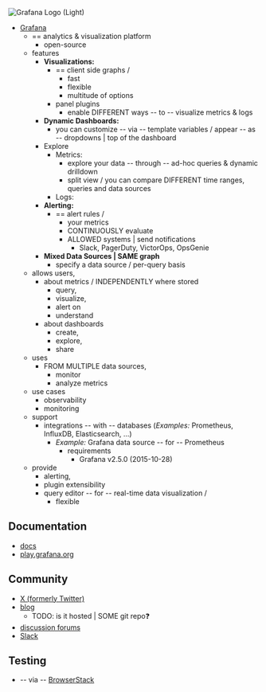 ![Grafana Logo (Light)](docs/logo-horizontal.png)

* [Grafana](http://grafana.com/)
  * == analytics & visualization platform
    * open-source
  * features
    * **Visualizations:** 
      * == client side graphs /
        * fast
        * flexible
        * multitude of options
      * panel plugins
        * enable DIFFERENT ways -- to -- visualize metrics & logs
    * **Dynamic Dashboards:**
      * you can customize -- via -- template variables / appear -- as -- dropdowns | top of the dashboard
    * Explore
      * Metrics:
        * explore your data -- through -- ad-hoc queries & dynamic drilldown
        * split view / you can compare DIFFERENT time ranges, queries and data sources
      * Logs:
    * **Alerting:**
      * == alert rules / 
        * your metrics
        * CONTINUOUSLY evaluate
        * ALLOWED systems | send notifications
          * Slack, PagerDuty, VictorOps, OpsGenie
    * **Mixed Data Sources | SAME graph**
      * specify a data source / per-query basis
  * allows users,
    * about metrics / INDEPENDENTLY where stored
      * query, 
      * visualize, 
      * alert on 
      * understand
    * about dashboards
      * create,
      * explore,
      * share
  * uses
    * FROM MULTIPLE data sources,
      * monitor
      * analyze metrics
  * use cases
    * observability
    * monitoring
  * support
    * integrations -- with -- databases (_Examples:_ Prometheus, InfluxDB, Elasticsearch, ...)
      * _Example:_ Grafana data source -- for -- Prometheus
        * requirements
          * Grafana v2.5.0 (2015-10-28)
  * provide
    * alerting,
    * plugin extensibility
    * query editor -- for -- real-time data visualization /
      * flexible

## Documentation

* [docs](docs)
* [play.grafana.org](https://play.grafana.org/)

## Community

- [X (formerly Twitter)](https://x.com/grafana/)
- [blog](https://grafana.com/blog/)
  - TODO: is it hosted | SOME git repo❓
- [discussion forums](https://community.grafana.com/)
- [Slack](https://slack.grafana.com)

## Testing

* -- via -- [BrowserStack](https://www.browserstack.com/)
